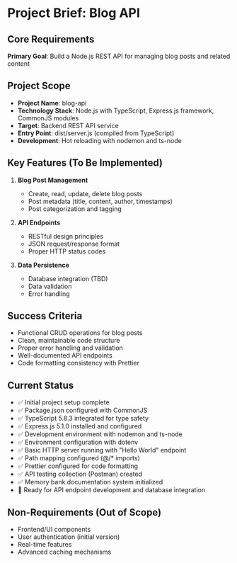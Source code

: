 # Project Brief: Blog API

## Core Requirements

**Primary Goal**: Build a Node.js REST API for managing blog posts and related content

## Project Scope

- **Project Name**: blog-api
- **Technology Stack**: Node.js with TypeScript, Express.js framework, CommonJS modules
- **Target**: Backend REST API service
- **Entry Point**: dist/server.js (compiled from TypeScript)
- **Development**: Hot reloading with nodemon and ts-node

## Key Features (To Be Implemented)

1. **Blog Post Management**
   - Create, read, update, delete blog posts
   - Post metadata (title, content, author, timestamps)
   - Post categorization and tagging

2. **API Endpoints**
   - RESTful design principles
   - JSON request/response format
   - Proper HTTP status codes

3. **Data Persistence**
   - Database integration (TBD)
   - Data validation
   - Error handling

## Success Criteria

- Functional CRUD operations for blog posts
- Clean, maintainable code structure
- Proper error handling and validation
- Well-documented API endpoints
- Code formatting consistency with Prettier

## Current Status

- ✅ Initial project setup complete
- ✅ Package.json configured with CommonJS
- ✅ TypeScript 5.8.3 integrated for type safety
- ✅ Express.js 5.1.0 installed and configured
- ✅ Development environment with nodemon and ts-node
- ✅ Environment configuration with dotenv
- ✅ Basic HTTP server running with "Hello World" endpoint
- ✅ Path mapping configured (@/* imports)
- ✅ Prettier configured for code formatting
- ✅ API testing collection (Postman) created
- ✅ Memory bank documentation system initialized
- 🚧 Ready for API endpoint development and database integration

## Non-Requirements (Out of Scope)

- Frontend/UI components
- User authentication (initial version)
- Real-time features
- Advanced caching mechanisms

